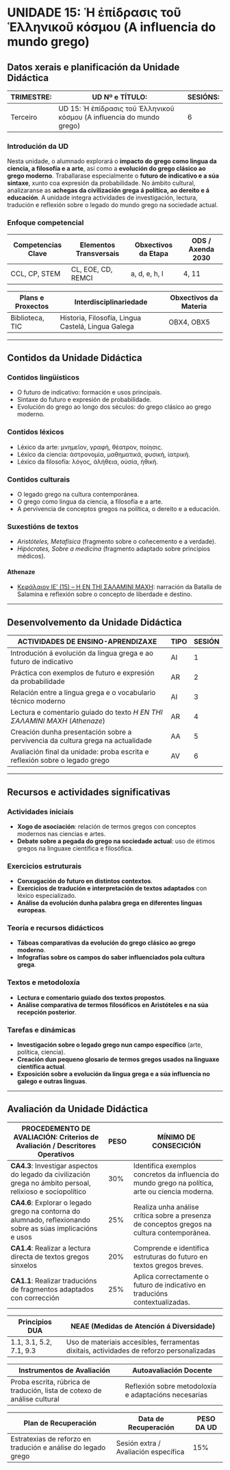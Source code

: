 # UNIDADE 15: Ἡ ἐπίδρασις τοῦ Ἑλληνικοῦ κόσμου (A influencia do mundo grego)

## Datos xerais e planificación da Unidade Didáctica  

| **TRIMESTRE:** | **UD Nº e TÍTULO:** | **SESIÓNS:** |
|---------------|---------------------|-------------|
| Terceiro | UD 15: Ἡ ἐπίδρασις τοῦ Ἑλληνικοῦ κόσμου (A influencia do mundo grego) | 6 |

### Introdución da UD  
Nesta unidade, o alumnado explorará o **impacto do grego como lingua da ciencia, a filosofía e a arte**, así como a **evolución do grego clásico ao grego moderno**. Traballarase especialmente o **futuro de indicativo e a súa sintaxe**, xunto coa expresión da probabilidade. No ámbito cultural, analizaranse as **achegas da civilización grega á política, ao dereito e á educación**. A unidade integra actividades de investigación, lectura, tradución e reflexión sobre o legado do mundo grego na sociedade actual.

### Enfoque competencial  

| **Competencias Clave** | **Elementos Transversais** | **Obxectivos da Etapa** | **ODS / Axenda 2030** |
|------------------------|---------------------------|-------------------------|----------------------|
| CCL, CP, STEM | CL, EOE, CD, REMCI | a, d, e, h, l | 4, 11 |

| **Plans e Proxectos** | **Interdisciplinariedade** | **Obxectivos da Materia** |
|----------------------|-------------------------|------------------------|
| Biblioteca, TIC | Historia, Filosofía, Lingua Castelá, Lingua Galega | OBX4, OBX5 |

---

## Contidos da Unidade Didáctica  

### Contidos lingüísticos  
- O futuro de indicativo: formación e usos principais.  
- Sintaxe do futuro e expresión de probabilidade.  
- Evolución do grego ao longo dos séculos: do grego clásico ao grego moderno.  

### Contidos léxicos  
- Léxico da arte: μνημεῖον, γραφή, θέατρον, ποίησις.  
- Léxico da ciencia: ἀστρονομία, μαθηματικά, φυσική, ἰατρική.  
- Léxico da filosofía: λόγος, ἀλήθεια, οὐσία, ἠθική.  

### Contidos culturais  
- O legado grego na cultura contemporánea.  
- O grego como lingua da ciencia, a filosofía e a arte.  
- A pervivencia de conceptos gregos na política, o dereito e a educación.  

### Suxestións de textos  
- *Aristóteles, Metafísica* (fragmento sobre o coñecemento e a verdade).  
- *Hipócrates, Sobre a medicina* (fragmento adaptado sobre principios médicos).  

#### **Athenaze**
- [Κεφάλαιον ΙΕʹ (15) – Η ΕΝ ΤΗΙ ΣΑΛΑΜΙΝΙ ΜΑΧΗ](textos/15.md): narración da Batalla de Salamina e reflexión sobre o concepto de liberdade e destino.

---

## Desenvolvemento da Unidade Didáctica  

| **ACTIVIDADES DE ENSINO-APRENDIZAXE** | **TIPO** | **SESIÓN** |
|--------------------------------------|--------|---------|
| Introdución á evolución da lingua grega e ao futuro de indicativo | AI | 1 |
| Práctica con exemplos de futuro e expresión da probabilidade | AR | 2 |
| Relación entre a lingua grega e o vocabulario técnico moderno | AI | 3 |
| Lectura e comentario guiado do texto *Η ΕΝ ΤΗΙ ΣΑΛΑΜΙΝΙ ΜΑΧΗ* (*Athenaze*) | AR | 4 |
| Creación dunha presentación sobre a pervivencia da cultura grega na actualidade | AA | 5 |
| Avaliación final da unidade: proba escrita e reflexión sobre o legado grego | AV | 6 |

---

## Recursos e actividades significativas  

### Actividades iniciais  
- **Xogo de asociación**: relación de termos gregos con conceptos modernos nas ciencias e artes.  
- **Debate sobre a pegada do grego na sociedade actual**: uso de étimos gregos na linguaxe científica e filosófica.  

### Exercicios estruturais  
- **Conxugación do futuro en distintos contextos**.  
- **Exercicios de tradución e interpretación de textos adaptados** con léxico especializado.  
- **Análise da evolución dunha palabra grega en diferentes linguas europeas**.  

### Teoría e recursos didácticos  
- **Táboas comparativas da evolución do grego clásico ao grego moderno**.  
- **Infografías sobre os campos do saber influenciados pola cultura grega**.  

### Textos e metodoloxía  
- **Lectura e comentario guiado dos textos propostos**.  
- **Análise comparativa de termos filosóficos en Aristóteles e na súa recepción posterior**.  

### Tarefas e dinámicas  
- **Investigación sobre o legado grego nun campo específico** (arte, política, ciencia).  
- **Creación dun pequeno glosario de termos gregos usados na linguaxe científica actual**.  
- **Exposición sobre a evolución da lingua grega e a súa influencia no galego e outras linguas**.  

---

## Avaliación da Unidade Didáctica  

| **PROCEDEMENTO DE AVALIACIÓN: Criterios de Avaliación / Descritores Operativos** | **PESO** | **MÍNIMO DE CONSECICIÓN** |
|--------------------------------------------------------|------|----------------------|
| **CA4.3**: Investigar aspectos do legado da civilización grega no ámbito persoal, relixioso e sociopolítico | 30% | Identifica exemplos concretos da influencia do mundo grego na política, arte ou ciencia moderna. |
| **CA4.6**: Explorar o legado grego na contorna do alumnado, reflexionando sobre as súas implicacións e usos | 25% | Realiza unha análise crítica sobre a presenza de conceptos gregos na cultura contemporánea. |
| **CA1.4**: Realizar a lectura directa de textos gregos sinxelos | 20% | Comprende e identifica estruturas do futuro en textos gregos breves. |
| **CA1.1**: Realizar traducións de fragmentos adaptados con corrección | 25% | Aplica correctamente o futuro de indicativo en traducións contextualizadas. |

| **Principios DUA** | **NEAE (Medidas de Atención á Diversidade)** |
|-------------------|---------------------------------|
| 1.1, 3.1, 5.2, 7.1, 9.3 | Uso de materiais accesibles, ferramentas dixitais, actividades de reforzo personalizadas |

| **Instrumentos de Avaliación** | **Autoavaliación Docente** |
|---------------------------------|---------------------------|
| Proba escrita, rúbrica de tradución, lista de cotexo de análise cultural | Reflexión sobre metodoloxía e adaptacións necesarias |

| **Plan de Recuperación** | **Data de Recuperación** | **PESO DA UD** |
|--------------------------|----------------------|---------------|
| Estratexias de reforzo en tradución e análise do legado grego | Sesión extra / Avaliación específica | 15% |
